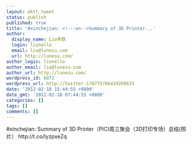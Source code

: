 ```yaml
---
layout: aktt_tweet
status: publish
published: true
title: '#xinchejian: <!--:en-->Summary of 3D Printer...'
author:
  display_name: Lio李欧
  login: lionello
  email: lio@lunesu.com
  url: http://lunesu.com/
author_login: lionello
author_email: lio@lunesu.com
author_url: http://lunesu.com/
wordpress_id: 6872
wordpress_url: http://twitter-170775786419269633
date: '2012-02-18 15:44:55 +0800'
date_gmt: '2012-02-18 07:44:55 +0800'
categories: []
tags: []
comments: []
---
```

<p>#xinchejian: <!--:en-->Summary of 3D Printer（PIC)<!--:--><!--:zh-->周三聚会（3D打印专场）总结(照片）<!--:--> http:&#47;&#47;t.co&#47;lyzpxeZq</p>
